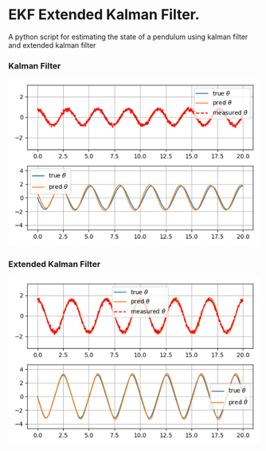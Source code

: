 # EKF Extended Kalman Filter. 
A python script for estimating the state of a pendulum using kalman filter and extended kalman filter

### Kalman Filter
![Kalman](./kalman.png)


### Extended Kalman Filter
![Extend Kalman](./extended_kalman.png)
